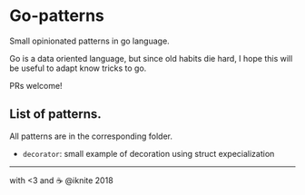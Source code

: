 # Go-patterns

Small opinionated patterns in go language.

Go is a data oriented language, but since old habits die hard, I hope this 
will be useful to adapt know tricks to go.

PRs welcome!

## List of patterns. 

All patterns are in the corresponding folder.

- `decorator`: small example of decoration using struct expecialization

---
with <3 and :coffee: @iknite 2018 
